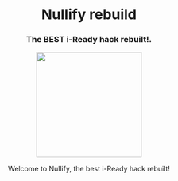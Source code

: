 <h1 align="center">Nullify rebuild</h1>
<h3 align="center">The BEST i-Ready hack rebuilt!.</h3>


<p align="center">
<img width="212" height="212" src="https://res.cloudinary.com/dodofguiy/image/upload/v1671071889/icon_f6pwnj.png">
</p>

<p align="center">
Welcome to Nullify, the best i-Ready hack rebuilt!<br><br></p>
